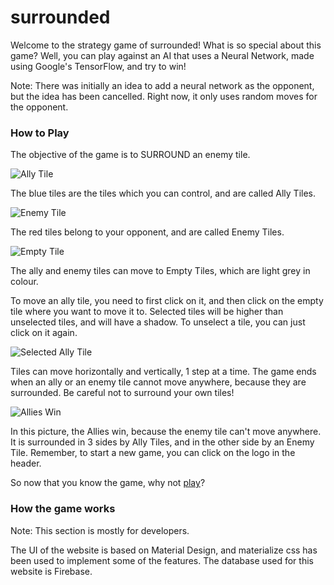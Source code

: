 # surrounded

Welcome to the strategy game of surrounded! What is so special about this game? Well, you can play against an AI that uses a 
Neural Network, made using Google's TensorFlow, and try to win!

Note: There was initially an idea to add a neural network as the opponent, but the idea has been cancelled. Right now, it only uses random moves for the opponent.

### How to Play
The objective of the game is to SURROUND an enemy tile.

![Ally Tile](https://surrounded.herokuapp.com/images/ally_tile.png)

The blue tiles are the tiles which you can control, and are called Ally Tiles.

![Enemy Tile](https://surrounded.herokuapp.com/images/enemy_tile.png)

The red tiles belong to your opponent, and are called Enemy Tiles.

![Empty Tile](https://surrounded.herokuapp.com/images/empty_tile.png)

The ally and enemy tiles can move to Empty Tiles, which are light grey in colour.

To move an ally tile, you need to first click on it, and then click on the empty tile where you want 
to move it to. Selected tiles will be higher than unselected tiles, and will have a shadow. To unselect 
a tile, you can just click on it again.

![Selected Ally Tile](https://surrounded.herokuapp.com/images/selected_ally_tile.png)

Tiles can move horizontally and vertically, 1 step at a time. The game ends when an ally or an enemy tile 
cannot move anywhere, because they are surrounded. Be careful not to surround your own tiles!

![Allies Win](https://surrounded.herokuapp.com/images/ally_wins.png)

In this picture, the Allies win, because the enemy tile can't move anywhere. It is surrounded in 3 sides by Ally Tiles, 
and in the other side by an Enemy Tile. Remember, to start a new game, you can click on the logo in the header.


So now that you know the game, why not [play](https://surrounded.herokuapp.com)?

### How the game works

Note: This section is mostly for developers.

The UI of the website is based on Material Design, and materialize css has been used to
implement some of the features. The database used for this website is Firebase.
